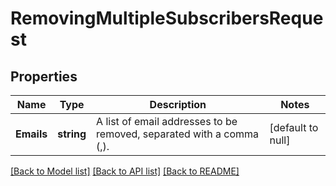 # RemovingMultipleSubscribersRequest

## Properties
Name | Type | Description | Notes
------------ | ------------- | ------------- | -------------
**Emails** | **string** | A list of email addresses to be removed, separated with a comma (,). | [default to null]

[[Back to Model list]](../README.md#documentation-for-models) [[Back to API list]](../README.md#documentation-for-api-endpoints) [[Back to README]](../README.md)


